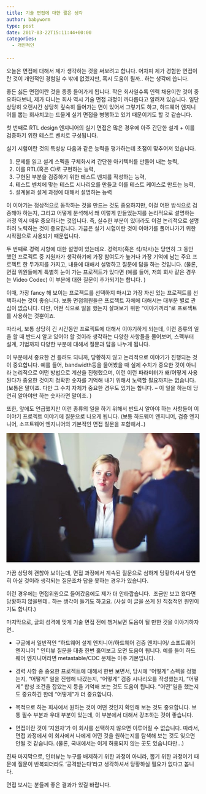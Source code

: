 ```yaml
---
title: 기술 면접에 대한 짧은 생각
author: babyworm
type: post
date: 2017-03-22T15:11:44+00:00
categories:
  - 개인적인

---
```

오늘은 면접에 대해서 제가 생각하는 것을 써보려고 합니다.
어차피 제가 경험한 면접이란 것이 개인적인 경험일 수 밖에 없겠지만, 혹시 도움이 될까.. 하는 생각에 씁니다.

좋든 싫든 면접이란 것을 종종 들어가게 됩니다. 작은 회사일수록 인력 채용이란 것이 중요하다보니, 제가 다니는 회사 역시 기술 면접 과정이 까다롭다고 알려져 있습니다. 일단 상당히 오랜시간 상당히 깊숙히 들어가는 면이 있어서 그렇기도 하고, 하드웨어 엔지니어를 뽑는 회사치고는 드물게 실기 면접을 병행하고 있기 때문이기도 할 것 같습니다.


첫 번째로 RTL design 엔지니어의 실기 면접은 많은 경우에 아주 간단한 설계 + 이를 검증하기 위한 테스트 벤치로 구성됩니다.


실기 시험이란 것의 특성상 다음과 같은 능력을 평가하는데 초점이 맞추어져 있습니다.

1) 문제를 읽고 설계 스펙을 구체화시켜 간단한 아키텍처를 만들어 내는 능력,
2) 이를 RTL(혹은 C)로 구현하는 능력,
3) 구현된 부분을 검증하기 위한 테스트 벤치를 작성하는 능력,
4) 테스트 벤치에 맞는 테스트 시나리오를 만들고 이를 테스트 케이스로 만드는 능력,
5) 설계물과 설계 과정에 대해서 설명하는 능력



이 이야기는 정상적으로 동작하는 것을 만드는 것도 중요하지만, 이걸 어떤 방식으로 검증해야 하는지, 그리고 어떻게 분석해서 왜 이렇게 만들었는지를 논리적으로 설명하는 과정 역시 매우 중요하다는 것입니다.
즉, 실수한 부분이 있더라도 이걸 논리적으로 설명하려 노력하는 것이 중요합니다. 가끔은 실기 시험이란 것이 이야기를 풀어나가기 위한 시작점으로 사용되기 때문입니다.


두 번째로 경력 사항에 대한 설명이 있는데요.
경력자(혹은 석/박사)는 당연히 그 동안 했던 프로젝트 중 지원자가 생각하기에 가장 참여도가 높거나 가장 기억에 남는 주요 프로젝트 한 두가지를 가지고, 내용에 대해서 설명하고 질문에 답을 하는 것입니다.
(물론, 면접 위원들에게 특별히 눈이 가는 프로젝트가 있다면 (예를 들어, 저희 회사 같은 경우는 Video Codec) 이 부분에 대한 질문이 추가되기는 합니다. )


이때, 가장 fancy 해 보이는 프로젝트를 선택하지 마시고 가장 자신 있는 프로젝트를 선택하시는 것이 좋습니다.
보통 면접위원들은 프로젝트 자체에 대해서는 대부분 별로 관심이 없습니다. 다만, 어떤 식으로 일을 했는지 살펴보기 위한 &#8220;이야기꺼리&#8221;로 프로젝트를 사용하는 것뿐이죠.


따라서, 보통 상당히 긴 시간동안 프로젝트에 대해서 이야기하게 되는데, 이런 종류의 일을 할 때 반드시 알고 있어야 할 것이라 생각하는 다양한 사항들을 물어보며, 스펙부터 설계, 기법까지 다양한 부분에 대해서 질문과 답을 나누게 됩니다.

이 부분에서 중요한 건 틀려도 되니까, 당황하지 않고 논리적으로 이야기가 진행되는 것이 중요합니다.
예를 들어, bandwidth등을 물어봤을 때 실제 수치가 중요한 것이 아니라 논리적으로 어떤 방법으로 계산을 진행했으며, 이런 이런 파라미터가 왜/어떻게 사용된다가 중요한 것이지 정확한 숫자를 기억해 내기 위해서 노력할 필요까지는 없습니다.
(보통은 말이죠. 다만 그 수치 자체가 중요한 경우도 있기는 합니다. &#8211; 이 일을 하는데 당연히 알아야만 하는 숫자라면 말이죠. )


또한, 앞에도 언급했지만 이런 종류의 일을 하기 위해서 반드시 알아야 하는 사항들이 이 이야기 프로젝트 이야기에 질문으로 나오게 됩니다. (보통 하드웨어 엔지니어, 검증 엔지니어, 소프트웨어 엔지니어의 기본적인 면접 질문을 포함해서..)

![](featured_032217_1508_1.jpg)

가끔 상당히 괜찮아 보이는데, 면접 과정에서 계속된 질문으로 심하게 당황하셔서 당연히 아실 것이라 생각되는 질문조차 답을 못하는 경우가 있습니다.


이런 경우에는 면접위원으로 들어갔음에도 제가 더 안타깝습니다.  조금만 보고 왔다면 당황하지 않을텐데.. 하는 생각이 들기도 하고요.
(사실 이 글을 쓰게 된 직접적인 원인이기도 합니다.)

마지막으로, 글의 성격에 맞게 기술 면접 전에 챙겨보면 도움이 될 만한 것을 이야기하자면..

- 구글에서 일반적인 &#8220;하드웨어 설계 엔지니어/하드웨어 검증 엔지니어/ 소프트웨어 엔지니어 &#8221; 인터뷰 질문을 대충 한번 훓어보고 오면 도움이 됩니다. 예를 들어 하드웨어 엔지니어라면 metastable/CDC 문제는 아주 기본입니다.

- 경력 사항 중 중요한 프로젝트에 대해서 한번 보면서, 당시에 &#8220;어떻게&#8221; 스펙을 정했는지, &#8220;어떻게&#8221; 일을 진행해 나갔는지, &#8220;어떻게&#8221; 검증 시나리오를 작성했는지, &#8220;어떻게&#8221; 합성 조건을 잡았는지 등을 기억해 보는 것도 도움이 됩니다. &#8220;어떤&#8221;일을 했는지도 중요하긴 한데 &#8220;어떻게&#8221;가 더 중요합니다.
- 목적으로 하는 회사에서 원하는 것이 어떤 것인지 확인해 보는 것도 중요합니다. 보통 필수 부분과 우대 부분이 있는데, 이 부분에서 대해서 강조하는 것이 좋습니다.
-  면접이란 것이 &#8216;지원자&#8217;가 이 회사를 선택하지 않으면 이루어질 수 없습니다. 따라서, 면접 과정에서 이 회사에서 나에게 어떤 것을 원하는지를 탐색해 보는 것도 잊으면 안될 것 같습니다. (물론, 국내에서는 이게 허용되지 않는 곳도 있습니다만&#8230;)

진짜 마지막으로, 인터뷰는 누구를 배제하기 위한 과정이 아니라, 뽑기 위한 과정이기 때문에 질문이 반복되더라도 &#8216;공격받는다&#8217;라고 생각하셔서 당황하실 필요가 없다고 봅니다.

면접 보시는 분들께 좋은 결과가 있길 바랍니다.